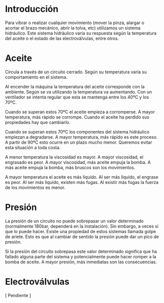 # Introducción

Para vibrar o realizar cualquier movimiento (mover la pinza, alargar o acortar
el brazo mecánico, abrir la tolva, etc) utilizamos un sistema hidráulico.
Este sistema hidráulico varía su respuesta según la temperatura del aceite o
el estado de las electroválvulas, entre otros.

# Aceite

Circula a través de un circuito cerrado. Según su temperatura varía su
comportamiento en el sistema.

Al encender la máquina la temperatura del aceite corresponde con la ambiente.
Según se va utilizando la temperatura va aumentando. Con un ventilador se
intenta regular que esta se mantenga entre los 40ºC y los 70ºC.

Cuando se superan estos 70ºC el aceite empieza a corromperse. A mayor
temperatura, más rápido se corrompe. Cuando el aceite ha perdido sus
propiedades hay que cambiarlo.

Cuando se superan estos 70ºC los componentes del sistema hidráulico empiezan a
degradarse. A mayor temperatura, más rápido es este proceso. A partir de 90ºC
esto ocurre en un plazo mucho menor. Queremos evitar esta situación a toda
costa.

A menor temperatura la viscosidad es mayor. A mayor viscosidad, el engrasado
es peor. A mayor viscosidad, más aceite empuja la bomba.
A más aceite empuja la bomba, más bruscos son los movimientos.

A mayor temperatura el aceite es más líquido. Al ser más líquido, el engrase
es peor. Al ser más líquido, existen más fugas. Al existir más fugas la
fuerza de los movimientos es menor.

# Presión

La presión de un circuito no puede sobrepasar un valor determinado
(normalmente 180bar, dependerá en la instalación). Sin embargo, a veces sí que
lo puede hacer. Existe una propiedad de estos sistemas llamada golpe de ariete.
Esto es que al cambiar de sentido la presión puede dar un pico de presión.

Si la presión del circuito sobrepasa este valor determinado significa
que ha fallado alguna parte del sistema y potencialmente puede hacer romper a
la bomba de aceite. A mayor presión, más inmediatas son las consecuencias.

# Electroválvulas

[ Pendiente ]
